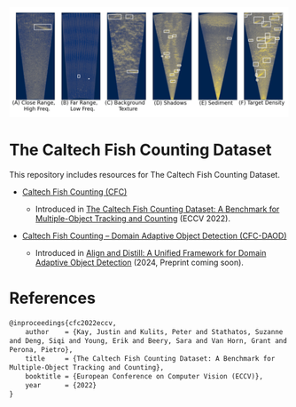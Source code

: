 <!-- <img src="assets/examples.gif" width=100%> -->
![Example frames from the Fish Counting dataset indicating various challenges.](CFC/assets/exframes.png)

# The Caltech Fish Counting Dataset

This repository includes resources for The Caltech Fish Counting Dataset.

- [Caltech Fish Counting (CFC)](./CFC/) 
    - Introduced in [The Caltech Fish Counting Dataset: A Benchmark for Multiple-Object Tracking and Counting](https://arxiv.org/abs/2207.09295) (ECCV 2022).

- [Caltech Fish Counting – Domain Adaptive Object Detection (CFC-DAOD)](./CFC-DAOD/) 
    - Introduced in [Align and Distill: A Unified Framework for Domain Adaptive Object Detection]() (2024, Preprint coming soon).

# References

```
@inproceedings{cfc2022eccv,
    author    = {Kay, Justin and Kulits, Peter and Stathatos, Suzanne and Deng, Siqi and Young, Erik and Beery, Sara and Van Horn, Grant and Perona, Pietro},
    title     = {The Caltech Fish Counting Dataset: A Benchmark for Multiple-Object Tracking and Counting},
    booktitle = {European Conference on Computer Vision (ECCV)},
    year      = {2022}
}
```
